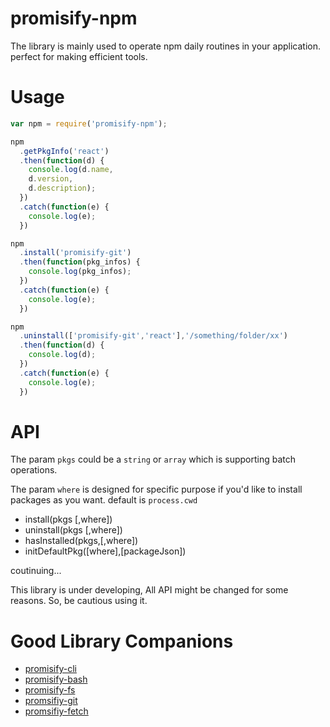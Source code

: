 # promisify-npm
The library is mainly used to operate npm daily routines in your application.  perfect for making efficient tools.

# Usage
```javascript
var npm = require('promisify-npm');

npm
  .getPkgInfo('react')
  .then(function(d) {
    console.log(d.name,
    d.version,
    d.description);
  })
  .catch(function(e) {
    console.log(e);
  })

npm
  .install('promisify-git')
  .then(function(pkg_infos) {
    console.log(pkg_infos);
  })
  .catch(function(e) {
    console.log(e);
  })

npm
  .uninstall(['promisify-git','react'],'/something/folder/xx')
  .then(function(d) {
    console.log(d);
  })
  .catch(function(e) {
    console.log(e);
  })
```

# API
The param `pkgs` could be a  `string` or `array` which is supporting batch operations.

The param `where` is designed for specific purpose if you'd like to install packages as you want. default is `process.cwd`

* install(pkgs [,where])
* uninstall(pkgs [,where])
* hasInstalled(pkgs,[,where])
* initDefaultPkg([where],[packageJson])

coutinuing...

This library is under developing, All API might be changed for some reasons. So, be cautious using it.

# Good Library Companions
* [promisify-cli](https://www.npmjs.com/package/promisify-cli)
* [promisify-bash](https://www.npmjs.com/package/promisify-bash)
* [promisify-fs](https://www.npmjs.com/package/promisify-fs)
* [promsifiy-git](https://www.npmjs.com/package/promisify-git)
* [promsifiy-fetch](https://www.npmjs.com/package/promisify-fetch)

#
